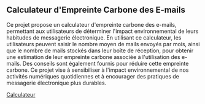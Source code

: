 ## Calculateur d'Empreinte Carbone des E-mails

Ce projet propose un calculateur d'empreinte carbone des e-mails, permettant aux utilisateurs de déterminer l'impact environnemental de leurs habitudes de messagerie électronique. En utilisant ce calculateur, les utilisateurs peuvent saisir le nombre moyen de mails envoyés par mois, ainsi que le nombre de mails stockés dans leur boîte de réception, pour obtenir une estimation de leur empreinte carbone associée à l'utilisation des e-mails. Des conseils sont également fournis pour réduire cette empreinte carbone.
Ce projet vise à sensibiliser à l'impact environnemental de nos activités numériques quotidiennes et à encourager des pratiques de messagerie électronique plus durables.

[Calculateur](https://taoufik05.github.io/Carbone-des-E-mails/)
